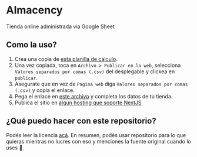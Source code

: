 # Almacency
Tienda online administrada via Google Sheet

## Como la uso?
1. Crea una copia de [esta planilla de calculo](https://docs.google.com/spreadsheets/d/e/2PACX-1vQyKHkHlToliTiCgMJNa-5iE-eW-PVeD127sY6y6UOH5kIr4A_ah2IzlAOt2dC0tn-VduVoJVKcgcWo/pub?output=csv).
2. Una vez copiada, toca en `Archivo > Publicar en la web`, selecciona `Valores separados por comas (.csv)` del desplegable y clickea en `publicar`.
3. Asegurate que en vez de `Pagina web` diga `Valores separados por comas (.csv)` y copia el enlace.
4. Pega el enlace en [este archivo](./app/constants.ts) y completa los datos de tu tienda.
5. Publica el sitio en [algun hosting que soporte NextJS](https://vercel.com)

## ¿Qué puedo hacer con este repositorio?
Podés leer la licencia [acá](./LICENSE.md). En resumen, podés usar repositorio para lo que quieras mientras no lucres con eso y menciones la fuente original cuando lo uses 🥰.
